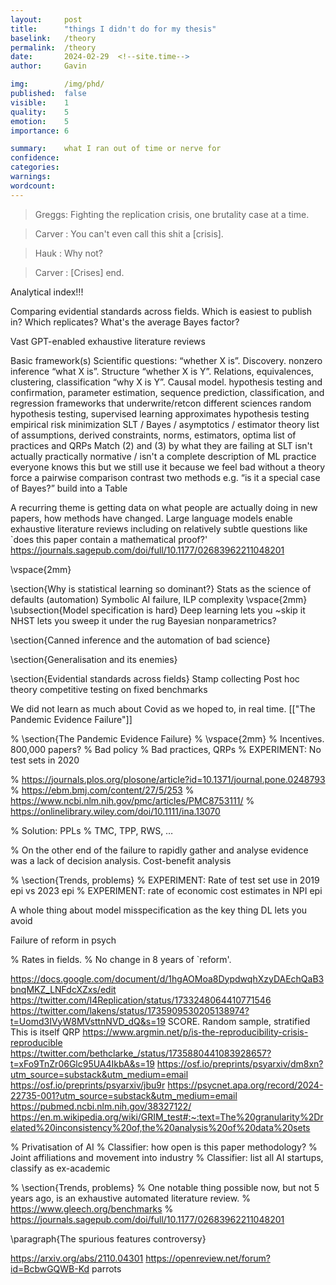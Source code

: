 ```yaml
---
layout:     post
title:      "things I didn't do for my thesis"
baselink:   /theory
permalink:  /theory
date:       2024-02-29  <!--site.time-->
author:     Gavin

img:        /img/phd/
published:  false
visible:    1
quality:    5
emotion:    5
importance: 6

summary:    what I ran out of time or nerve for
confidence: 
categories: 
warnings:   
wordcount:      
---
```


> Greggs: Fighting the replication crisis, one brutality case at a time.

> Carver : You can't even call this shit a [crisis].

> Hauk : Why not?

> Carver : [Crises] end.



Analytical index!!!


Comparing evidential standards across fields. Which is easiest to publish in? Which replicates? What's the average Bayes factor?


Vast GPT-enabled exhaustive literature reviews


Basic framework(s)
    Scientific questions: 
    “whether X is”. Discovery. nonzero inference
    “what X is”. Structure 
    “whether X is Y”. Relations, equivalences, clustering, classification
    “why X is Y”. Causal model.
hypothesis testing and confirmation, parameter estimation, sequence prediction, classification, and regression
frameworks that underwrite/retcon different sciences
    random hypothesis testing, 
    supervised learning approximates hypothesis testing
    empirical risk minimization
    SLT / Bayes / asymptotics / estimator theory
    list of assumptions, derived constraints, norms, estimators, optima
    list of practices and QRPs
    Match (2) and (3) by what they are failing at
SLT isn't actually practically normative / isn't a complete description of ML practice
    everyone knows this but we still use it because we feel bad without a theory
force a pairwise comparison
    contrast two methods
    e.g. “is it a special case of Bayes?”
    build into a Table
    
A recurring theme is getting data on what people are actually doing in new papers, how methods have changed. Large language models enable exhaustive literature reviews including on relatively subtle questions like `does this paper contain a mathematical proof?'
https://journals.sagepub.com/doi/full/10.1177/02683962211048201

\vspace{2mm}

\section{Why is statistical learning so dominant?}
Stats as the science of defaults (automation)
Symbolic AI failure, ILP complexity
\vspace{2mm}
\subsection{Model specification is hard}
    Deep learning lets you ~skip it
    NHST lets you sweep it under the rug
    Bayesian nonparametrics?

\section{Canned inference and the automation of bad science}

\section{Generalisation and its enemies}

\section{Evidential standards across fields}
Stamp collecting 
Post hoc theory
competitive testing on fixed benchmarks

We did not learn as much about Covid as we hoped to, in real time.
[["The Pandemic Evidence Failure"]]


% \section{The Pandemic Evidence Failure}
% \vspace{2mm}
% Incentives. 800,000 papers?
% Bad policy
% Bad practices, QRPs
% EXPERIMENT: No test sets in 2020

% https://journals.plos.org/plosone/article?id=10.1371/journal.pone.0248793
% https://ebm.bmj.com/content/27/5/253
% https://www.ncbi.nlm.nih.gov/pmc/articles/PMC8753111/
% https://onlinelibrary.wiley.com/doi/10.1111/ina.13070

% Solution: PPLs
% TMC, TPP, RWS, …

% On the other end of the failure to rapidly gather and analyse evidence was a lack of decision analysis. Cost-benefit analysis





% \section{Trends, problems}
% EXPERIMENT: Rate of test set use in 2019 epi vs 2023 epi
% EXPERIMENT: rate of economic cost estimates in NPI epi


    
A whole thing about model misspecification as the key thing DL lets you avoid


Failure of reform in psych

% Rates in fields. 
% No change in 8 years of `reform'.


https://docs.google.com/document/d/1hgAOMoa8DypdwqhXzyDAEchQaB3bnqMKZ_LNFdcXZxs/edit
https://twitter.com/I4Replication/status/1733248064410771546 
https://twitter.com/lakens/status/1735909530205138974?t=Uomd3IVyW8MVsttnNVD_dQ&s=19
SCORE. Random sample, stratified
This is itself QRP
https://www.argmin.net/p/is-the-reproducibility-crisis-reproducible 
https://twitter.com/bethclarke_/status/1735880441083928657?t=xFo9TnZr06Glc95UA4IkbA&s=19 
https://osf.io/preprints/psyarxiv/dm8xn?utm_source=substack&utm_medium=email 
https://osf.io/preprints/psyarxiv/jbu9r 
https://psycnet.apa.org/record/2024-22735-001?utm_source=substack&utm_medium=email
https://pubmed.ncbi.nlm.nih.gov/38327122/ 
https://en.m.wikipedia.org/wiki/GRIM_test#:~:text=The%20granularity%2Drelated%20inconsistency%20of,the%20analysis%20of%20data%20sets 


% Privatisation of AI
% Classifier: how open is this paper methodology?
% Joint affiliations and movement into industry
% Classifier: list all AI startups, classify as ex-academic

% \section{Trends, problems}
% One notable thing possible now, but not 5 years ago, is an exhaustive automated literature review.
% https://www.gleech.org/benchmarks 
% https://journals.sagepub.com/doi/full/10.1177/02683962211048201



\paragraph{The spurious features controversy}

https://arxiv.org/abs/2110.04301
https://openreview.net/forum?id=BcbwGQWB-Kd
parrots